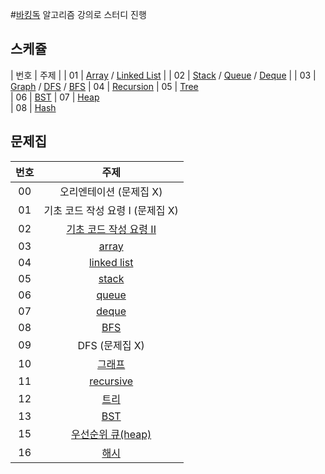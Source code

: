#[바킹독](https://blog.encrypted.gg/) 알고리즘 강의로 스터디 진행

## 스케쥴

| 번호 |                                                   주제                                                     |
|  01  |           [Array](https://blog.encrypted.gg/927?category=773649) / [Linked List](https://blog.encrypted.gg/932?category=773649)        |
|  02  |           [Stack](https://blog.encrypted.gg/933?category=773649) / [Queue](https://blog.encrypted.gg/934?category=773649) / [Deque](https://blog.encrypted.gg/935?category=773649)         |
|  03  |             [Graph](https://blog.encrypted.gg/1016?category=773649) / [DFS](https://blog.encrypted.gg/942?category=773649) / [BFS](https://blog.encrypted.gg/941?category=773649)
|  04  |           [Recursion](https://blog.encrypted.gg/943?category=773649)
|  05  |           [Tree](https://blog.encrypted.gg/1019?category=773649)      
|  06  |           [BST](https://blog.encrypted.gg/1013?category=773649)
|  07  |           [Heap](https://blog.encrypted.gg/1015?category=773649)  
|  08  |           [Hash](https://blog.encrypted.gg/1009?category=773649)
           


## 문제집

| 번호 |                                                    주제                                                    |
| :--: | :--------------------------------------------------------------------------------------------------------: |
|  00  |                                          오리엔테이션 (문제집 X)                                           |
|  01  |                                      기초 코드 작성 요령 I (문제집 X)                                      |
|  02  | [기초 코드 작성 요령 II](https://github.com/encrypted-def/basic-algo-lecture/blob/master/workbook/0x03.md) |
|  03  |         [array](https://github.com/encrypted-def/basic-algo-lecture/blob/master/workbook/0x03.md)          |
|  04  |      [linked list](https://github.com/encrypted-def/basic-algo-lecture/blob/master/workbook/0x04.md)       |
|  05  |         [stack](https://github.com/encrypted-def/basic-algo-lecture/blob/master/workbook/0x05.md)          |
|  06  |         [queue](https://github.com/encrypted-def/basic-algo-lecture/blob/master/workbook/0x06.md)          |
|  07  |         [deque](https://github.com/encrypted-def/basic-algo-lecture/blob/master/workbook/0x07.md)          |
|  08  |          [BFS](https://github.com/encrypted-def/basic-algo-lecture/blob/master/workbook/0x09.md)           |
|  09  |                                               DFS (문제집 X)                                               |
|  10  |         [그래프](https://github.com/encrypted-def/basic-algo-lecture/blob/master/workbook/0x18.md)         |
|  11  |       [recursive](https://github.com/encrypted-def/basic-algo-lecture/blob/master/workbook/0x0B.md)        |
|  12  |          [트리](https://github.com/encrypted-def/basic-algo-lecture/blob/master/workbook/0x19.md)          |
|  13  |          [BST](https://github.com/encrypted-def/basic-algo-lecture/blob/master/workbook/0x16.md)           |
|  15  |   [우선순위 큐(heap)](https://github.com/encrypted-def/basic-algo-lecture/blob/master/workbook/0x17.md)    |
|  16  |          [해시](https://github.com/encrypted-def/basic-algo-lecture/blob/master/workbook/0x15.md)          |
